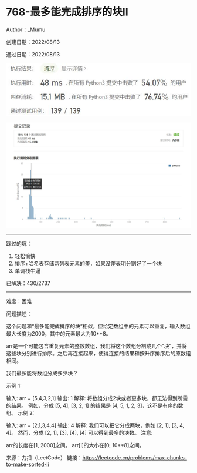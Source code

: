 # 768-最多能完成排序的块II

Author：_Mumu

创建日期：2022/08/13

通过日期：2022/08/13

![](./通过截图2.jpg)

![](./通过截图1.jpg)

*****

踩过的坑：

1. 轻松愉快
1. 排序+哈希表存储两列表元素的差，如果没差表明分割好了一个块
1. 单调栈牛逼

已解决：430/2737

*****

难度：困难

问题描述：

这个问题和“最多能完成排序的块”相似，但给定数组中的元素可以重复，输入数组最大长度为2000，其中的元素最大为10**8。

arr是一个可能包含重复元素的整数数组，我们将这个数组分割成几个“块”，并将这些块分别进行排序。之后再连接起来，使得连接的结果和按升序排序后的原数组相同。

我们最多能将数组分成多少块？

示例 1:

输入: arr = [5,4,3,2,1]
输出: 1
解释:
将数组分成2块或者更多块，都无法得到所需的结果。
例如，分成 [5, 4], [3, 2, 1] 的结果是 [4, 5, 1, 2, 3]，这不是有序的数组。 
示例 2:

输入: arr = [2,1,3,4,4]
输出: 4
解释:
我们可以把它分成两块，例如 [2, 1], [3, 4, 4]。
然而，分成 [2, 1], [3], [4], [4] 可以得到最多的块数。 
注意:

arr的长度在[1, 2000]之间。
arr[i]的大小在[0, 10**8]之间。

来源：力扣（LeetCode）
链接：https://leetcode.cn/problems/max-chunks-to-make-sorted-ii